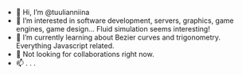 - 👋 Hi, I’m @tuulianniina
- 👀 I’m interested in software development, servers, graphics, game engines, game design... Fluid simulation seems interesting!
- 🌱 I’m currently learning about Bezier curves and trigonometry. Everything Javascript related.
- 💞️ Not looking for collaborations right now.
- 📫 . . .
